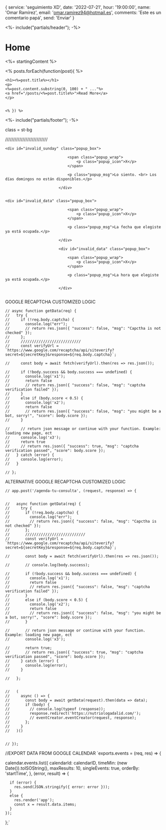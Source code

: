{
  service: 'seguimiento XD',
  date: '2022-07-21',
  hour: '19:00:00',
  name: 'Omar Ramírez',
  email: 'omar.ramirez94@hotmail.es',
  comments: 'Este es un comentario papá',
  send: 'Enviar'
}

<%- include("partials/header"); -%>
    <h1>Home</h1>
    <p> <%= startingContent %> </p>


  <%  posts.forEach(function(post){ %>

    <h1><%=post.title%></h1>
    <p>
    <%=post.content.substring(0, 100) + " ..."%>
    <a href="/posts/<%=post.title%>">Read More</a>
    </p>


    <% }) %>


<%- include("partials/footer"); -%>


class = st-bg

///////////////////////////


```
<div id="invalid_sunday" class="popup_box">
                            
                            <span class="popup_wrap">
                                <p class="popup_icon">X</p>
                            </span>
                            
                            <p class="popup_msg">Lo siento. <br> Los días domingos no están disponibles.</p>
                            
                        </div>


<div id="invalid_data" class="popup_box">
                            
                            <span class="popup_wrap">
                                <p class="popup_icon">X</p>
                            </span>
                            
                            <p class="popup_msg">La fecha que elegiste ya está ocupada.</p>
                            
                        </div>
                        
                        <div id="invalid_data" class="popup_box">
                            
                            <span class="popup_wrap">
                                <p class="popup_icon">X</p>
                            </span>
                            
                            <p class="popup_msg">La hora que elegiste ya está ocupada.</p>
                            
                        </div>


```

GOOGLE RECAPTCHA CUSTOMIZED LOGIC

```
// async function getData(req) {
//   try {
//     if (!req.body.captcha) {
//       console.log("err");
//       // return res.json({ "success": false, "msg": "Capctha is not checked" });
//     };
//     ///////////////////////////
//     const verifyUrl = `https://www.google.com/recaptcha/api/siteverify?secret=${secretKey}&response=${req.body.captcha}`;

//     const body = await fetch(verifyUrl).then(res => res.json());

//     if (!body.success && body.success === undefined) {
//       console.log('x1');
//       return false
//       // return res.json({ "success": false, "msg": "captcha verification failed" });
//     }
//     else if (body.score < 0.5) {
//       console.log('x2');
//       return false
//       // return res.json({ "success": false, "msg": "you might be a bot, sorry!", "score": body.score });
//     }

//     // return json message or continue with your function. Example: loading new page, ect
//     console.log('x3');
//     return true
//     // return res.json({ "success": true, "msg": "captcha verification passed", "score": body.score });
//   } catch (error) {
//     console.log(error);
//   }

// };
```

ALTERNATIVE GOOGLE RECAPTCHA CUSTOMIZED LOGIC

```
// app.post('/agenda-tu-consulta', (request, response) => {


//   async function getData(req) {
//     try {
//       if (!req.body.captcha) {
//         console.log("err");
//         // return res.json({ "success": false, "msg": "Capctha is not checked" });
//       };
//       ///////////////////////////
//       const verifyUrl = `https://www.google.com/recaptcha/api/siteverify?secret=${secretKey}&response=${req.body.captcha}`;

//       const body = await fetch(verifyUrl).then(res => res.json());

//       // console.log(body.success);

//       if (!body.success && body.success === undefined) {
//         console.log('x1');
//         return false
//         // return res.json({ "success": false, "msg": "captcha verification failed" });
//       }
//       else if (body.score < 0.5) {
//         console.log('x2');
//         return false
//         // return res.json({ "success": false, "msg": "you might be a bot, sorry!", "score": body.score });
//       }

//       // return json message or continue with your function. Example: loading new page, ect
//       console.log('x3');

//       return true;
//       // return res.json({ "success": true, "msg": "captcha verification passed", "score": body.score });
//     } catch (error) {
//       console.log(error);
//     }

//   };


//   (
//     async () => {
//       const body = await getData(request).then(data => data);
//       if (body) {
//         // console.log(typeof (response));
//         response.redirect('https://nutriologadalid.com/');
//         // eventCreator.eventCreator(request, response);
//       };
//     }
//   )()


// });
```




//EXPORT DATA FROM GOOGLE CALENDAR 
`exports.events = (req, res) => {

  calendar.events.list({
    calendarId: calendarID,
    timeMin: (new Date()).toISOString(),
    maxResults: 10,
    singleEvents: true,
    orderBy: 'startTime',
  },
    (error, result) => {

      if (error) {
        res.send(JSON.stringify({ error: error }));
      }
      else {
        res.render('app');
        const x = result.data.items;
      }
    });
};`